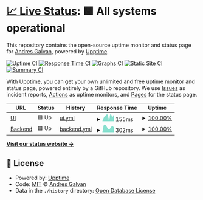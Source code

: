 # [📈 Live Status](https://demo.upptime.js.org): <!--live status--> **🟩 All systems operational**

This repository contains the open-source uptime monitor and status page for [Andres Galvan](https://demo.upptime.js.org), powered by [Upptime](https://github.com/upptime/upptime).

[![Uptime CI](https://github.com/afgalvan/sdv-status-page/workflows/Uptime%20CI/badge.svg)](https://github.com/afgalvan/sdv-status-page/actions?query=workflow%3A%22Uptime+CI%22)
[![Response Time CI](https://github.com/afgalvan/sdv-status-page/workflows/Response%20Time%20CI/badge.svg)](https://github.com/afgalvan/sdv-status-page/actions?query=workflow%3A%22Response+Time+CI%22)
[![Graphs CI](https://github.com/afgalvan/sdv-status-page/workflows/Graphs%20CI/badge.svg)](https://github.com/afgalvan/sdv-status-page/actions?query=workflow%3A%22Graphs+CI%22)
[![Static Site CI](https://github.com/afgalvan/sdv-status-page/workflows/Static%20Site%20CI/badge.svg)](https://github.com/afgalvan/sdv-status-page/actions?query=workflow%3A%22Static+Site+CI%22)
[![Summary CI](https://github.com/afgalvan/sdv-status-page/workflows/Summary%20CI/badge.svg)](https://github.com/afgalvan/sdv-status-page/actions?query=workflow%3A%22Summary+CI%22)

With [Upptime](https://upptime.js.org), you can get your own unlimited and free uptime monitor and status page, powered entirely by a GitHub repository. We use [Issues](https://github.com/afgalvan/sdv-status-page/issues) as incident reports, [Actions](https://github.com/afgalvan/sdv-status-page/actions) as uptime monitors, and [Pages](https://demo.upptime.js.org) for the status page.

<!--start: status pages-->
<!-- This summary is generated by Upptime (https://github.com/upptime/upptime) -->
<!-- Do not edit this manually, your changes will be overwritten -->
<!-- prettier-ignore -->
| URL | Status | History | Response Time | Uptime |
| --- | ------ | ------- | ------------- | ------ |
| <img alt="" src="https://icons.duckduckgo.com/ip3/sabores-del-valle.vercel.app.ico" height="13"> [UI](https://sabores-del-valle.vercel.app/) | 🟩 Up | [ui.yml](https://github.com/afgalvan/sdv-status-page/commits/HEAD/history/ui.yml) | <details><summary><img alt="Response time graph" src="./graphs/ui/response-time-week.png" height="20"> 155ms</summary><br><a href="https://afgalvan.github.io/sdv-status-page/history/ui"><img alt="Response time 118" src="https://img.shields.io/endpoint?url=https%3A%2F%2Fraw.githubusercontent.com%2Fafgalvan%2Fsdv-status-page%2FHEAD%2Fapi%2Fui%2Fresponse-time.json"></a><br><a href="https://afgalvan.github.io/sdv-status-page/history/ui"><img alt="24-hour response time 46" src="https://img.shields.io/endpoint?url=https%3A%2F%2Fraw.githubusercontent.com%2Fafgalvan%2Fsdv-status-page%2FHEAD%2Fapi%2Fui%2Fresponse-time-day.json"></a><br><a href="https://afgalvan.github.io/sdv-status-page/history/ui"><img alt="7-day response time 155" src="https://img.shields.io/endpoint?url=https%3A%2F%2Fraw.githubusercontent.com%2Fafgalvan%2Fsdv-status-page%2FHEAD%2Fapi%2Fui%2Fresponse-time-week.json"></a><br><a href="https://afgalvan.github.io/sdv-status-page/history/ui"><img alt="30-day response time 118" src="https://img.shields.io/endpoint?url=https%3A%2F%2Fraw.githubusercontent.com%2Fafgalvan%2Fsdv-status-page%2FHEAD%2Fapi%2Fui%2Fresponse-time-month.json"></a><br><a href="https://afgalvan.github.io/sdv-status-page/history/ui"><img alt="1-year response time 118" src="https://img.shields.io/endpoint?url=https%3A%2F%2Fraw.githubusercontent.com%2Fafgalvan%2Fsdv-status-page%2FHEAD%2Fapi%2Fui%2Fresponse-time-year.json"></a></details> | <details><summary><a href="https://afgalvan.github.io/sdv-status-page/history/ui">100.00%</a></summary><a href="https://afgalvan.github.io/sdv-status-page/history/ui"><img alt="All-time uptime 100.00%" src="https://img.shields.io/endpoint?url=https%3A%2F%2Fraw.githubusercontent.com%2Fafgalvan%2Fsdv-status-page%2FHEAD%2Fapi%2Fui%2Fuptime.json"></a><br><a href="https://afgalvan.github.io/sdv-status-page/history/ui"><img alt="24-hour uptime 100.00%" src="https://img.shields.io/endpoint?url=https%3A%2F%2Fraw.githubusercontent.com%2Fafgalvan%2Fsdv-status-page%2FHEAD%2Fapi%2Fui%2Fuptime-day.json"></a><br><a href="https://afgalvan.github.io/sdv-status-page/history/ui"><img alt="7-day uptime 100.00%" src="https://img.shields.io/endpoint?url=https%3A%2F%2Fraw.githubusercontent.com%2Fafgalvan%2Fsdv-status-page%2FHEAD%2Fapi%2Fui%2Fuptime-week.json"></a><br><a href="https://afgalvan.github.io/sdv-status-page/history/ui"><img alt="30-day uptime 100.00%" src="https://img.shields.io/endpoint?url=https%3A%2F%2Fraw.githubusercontent.com%2Fafgalvan%2Fsdv-status-page%2FHEAD%2Fapi%2Fui%2Fuptime-month.json"></a><br><a href="https://afgalvan.github.io/sdv-status-page/history/ui"><img alt="1-year uptime 100.00%" src="https://img.shields.io/endpoint?url=https%3A%2F%2Fraw.githubusercontent.com%2Fafgalvan%2Fsdv-status-page%2FHEAD%2Fapi%2Fui%2Fuptime-year.json"></a></details>
| <img alt="" src="https://icons.duckduckgo.com/ip3/jixlrpxlttgacozsxqcn.supabase.co.ico" height="13"> [Backend](https://jixlrpxlttgacozsxqcn.supabase.co/functions/v1/status) | 🟩 Up | [backend.yml](https://github.com/afgalvan/sdv-status-page/commits/HEAD/history/backend.yml) | <details><summary><img alt="Response time graph" src="./graphs/backend/response-time-week.png" height="20"> 302ms</summary><br><a href="https://afgalvan.github.io/sdv-status-page/history/backend"><img alt="Response time 1456" src="https://img.shields.io/endpoint?url=https%3A%2F%2Fraw.githubusercontent.com%2Fafgalvan%2Fsdv-status-page%2FHEAD%2Fapi%2Fbackend%2Fresponse-time.json"></a><br><a href="https://afgalvan.github.io/sdv-status-page/history/backend"><img alt="24-hour response time 211" src="https://img.shields.io/endpoint?url=https%3A%2F%2Fraw.githubusercontent.com%2Fafgalvan%2Fsdv-status-page%2FHEAD%2Fapi%2Fbackend%2Fresponse-time-day.json"></a><br><a href="https://afgalvan.github.io/sdv-status-page/history/backend"><img alt="7-day response time 302" src="https://img.shields.io/endpoint?url=https%3A%2F%2Fraw.githubusercontent.com%2Fafgalvan%2Fsdv-status-page%2FHEAD%2Fapi%2Fbackend%2Fresponse-time-week.json"></a><br><a href="https://afgalvan.github.io/sdv-status-page/history/backend"><img alt="30-day response time 1456" src="https://img.shields.io/endpoint?url=https%3A%2F%2Fraw.githubusercontent.com%2Fafgalvan%2Fsdv-status-page%2FHEAD%2Fapi%2Fbackend%2Fresponse-time-month.json"></a><br><a href="https://afgalvan.github.io/sdv-status-page/history/backend"><img alt="1-year response time 1456" src="https://img.shields.io/endpoint?url=https%3A%2F%2Fraw.githubusercontent.com%2Fafgalvan%2Fsdv-status-page%2FHEAD%2Fapi%2Fbackend%2Fresponse-time-year.json"></a></details> | <details><summary><a href="https://afgalvan.github.io/sdv-status-page/history/backend">100.00%</a></summary><a href="https://afgalvan.github.io/sdv-status-page/history/backend"><img alt="All-time uptime 99.62%" src="https://img.shields.io/endpoint?url=https%3A%2F%2Fraw.githubusercontent.com%2Fafgalvan%2Fsdv-status-page%2FHEAD%2Fapi%2Fbackend%2Fuptime.json"></a><br><a href="https://afgalvan.github.io/sdv-status-page/history/backend"><img alt="24-hour uptime 100.00%" src="https://img.shields.io/endpoint?url=https%3A%2F%2Fraw.githubusercontent.com%2Fafgalvan%2Fsdv-status-page%2FHEAD%2Fapi%2Fbackend%2Fuptime-day.json"></a><br><a href="https://afgalvan.github.io/sdv-status-page/history/backend"><img alt="7-day uptime 100.00%" src="https://img.shields.io/endpoint?url=https%3A%2F%2Fraw.githubusercontent.com%2Fafgalvan%2Fsdv-status-page%2FHEAD%2Fapi%2Fbackend%2Fuptime-week.json"></a><br><a href="https://afgalvan.github.io/sdv-status-page/history/backend"><img alt="30-day uptime 99.62%" src="https://img.shields.io/endpoint?url=https%3A%2F%2Fraw.githubusercontent.com%2Fafgalvan%2Fsdv-status-page%2FHEAD%2Fapi%2Fbackend%2Fuptime-month.json"></a><br><a href="https://afgalvan.github.io/sdv-status-page/history/backend"><img alt="1-year uptime 99.62%" src="https://img.shields.io/endpoint?url=https%3A%2F%2Fraw.githubusercontent.com%2Fafgalvan%2Fsdv-status-page%2FHEAD%2Fapi%2Fbackend%2Fuptime-year.json"></a></details>

<!--end: status pages-->

[**Visit our status website →**](https://demo.upptime.js.org)

## 📄 License

- Powered by: [Upptime](https://github.com/upptime/upptime)
- Code: [MIT](./LICENSE) © [Andres Galvan](https://demo.upptime.js.org)
- Data in the `./history` directory: [Open Database License](https://opendatacommons.org/licenses/odbl/1-0/)
